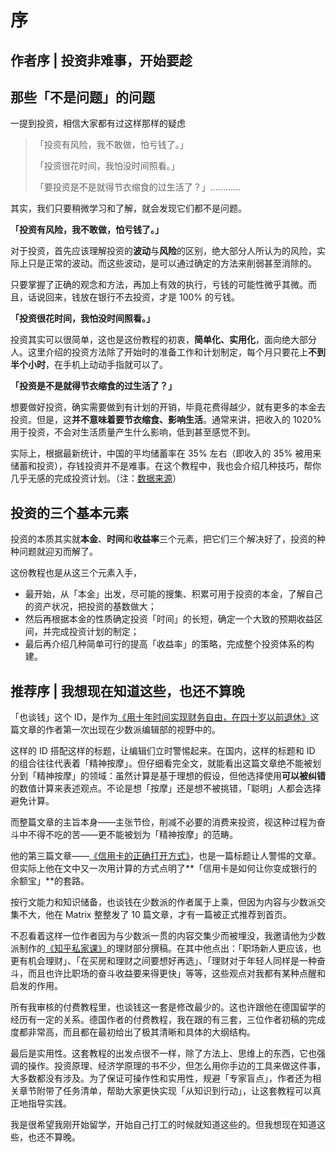 # 序



## 作者序 | 投资非难事，开始要趁



## 那些「不是问题」的问题

一提到投资，相信大家都有过这样那样的疑虑

> 「投资有风险，我不敢做，怕亏钱了。」
>
> 「投资很花时间，我怕没时间照看。」
>
> 「要投资是不是就得节衣缩食的过生活了？」…………



其实，我们只要稍微学习和了解，就会发现它们都不是问题。

**「投资有风险，我不敢做，怕亏钱了。」**

对于投资，首先应该理解投资的**波动**与**风险**的区别，绝大部分人所认为的风险，实际上只是正常的波动。而这些波动，是可以通过确定的方法来削弱甚至消除的。

只要掌握了正确的观念和方法，再加上有效的执行，亏钱的可能性微乎其微。而且，话说回来，钱放在银行不去投资，才是 100% 的亏钱。



**「投资很花时间，我怕没时间照看。」**

投资其实可以很简单，这也是这份教程的初衷，**简单化、实用化**，面向绝大部分人。这里介绍的投资方法除了开始时的准备工作和计划制定，每个月只要花上**不到半个小时**，在手机上动动手指就可以了。



**「投资是不是就得节衣缩食的过生活了？」**

想要做好投资，确实需要做到有计划的开销，毕竟花费得越少，就有更多的本金去投资。但是，这**并不意味着要节衣缩食、影响生活**。通常来讲，把收入的 1020% 用于投资，不会对生活质量产生什么影响，低到甚至感觉不到。



实际上，根据最新统计，中国的平均储蓄率在 35% 左右（即收入的 35% 被用来储蓄和投资），存钱投资并不是难事。在这个教程中，我也会介绍几种技巧，帮你几乎无感的完成投资计划。（注：[数据来源](http://finance.sina.com.cn/zl/china/2017-11-24/zl-ifypathz5466218.shtml)）



## 投资的三个基本元素

投资的本质其实就**本金**、**时间**和**收益率**三个元素，把它们三个解决好了，投资的种种问题就迎刃而解了。

这份教程也是从这三个元素入手，

- 最开始，从「本金」出发，尽可能的搜集、积累可用于投资的本金，了解自己的资产状况，把投资的基数做大；
- 然后再根据本金的性质确定投资「时间」的长短，确定一个大致的预期收益区间，并完成投资计划的制定；
- 最后再介绍几种简单可行的提高「收益率」的策略，完成整个投资体系的构建。



## 推荐序 | 我想现在知道这些，也还不算晚



「也谈钱」这个 ID，是作为[《用十年时间实现财务自由，在四十岁以前退休》](https://sspai.com/post/40319)这篇文章的作者第一次出现在少数派编辑部的视野中的。

这样的 ID 搭配这样的标题，让编辑们立时警惕起来。在国内，这样的标题和 ID 的组合往往代表着「精神按摩」。但仔细看完全文，就能看出这篇文章绝不能被划分到「精神按摩」的领域：虽然计算是基于理想的假设，但他选择使用**可以被纠错**的数值计算来表述观点。不论是想「按摩」还是想不被挑错，「聪明」人都会选择避免计算。

而整篇文章的主旨本身——主张节俭，削减不必要的消费来投资，视这种过程为奋斗中不得不吃的苦——更不能被划为「精神按摩」的范畴。

他的第三篇文章——[《信用卡的正确打开方式》](https://sspai.com/post/40366)，也是一篇标题让人警惕的文章。但实际上他在文中又一次用计算的方式点明了**「信用卡是如何让你变成银行的余额宝」**的套路。

按行文能力和知识储备，也谈钱在少数派的作者属于上乘，但因为内容与少数派交集不大，他在 Matrix 整整发了 10 篇文章，才有一篇被正式推荐到首页。

不忍看着这样一位作者因为与少数派一贯的内容交集少而被埋没，我邀请他为少数派制作的[《知乎私家课》](https://www.zhihu.com/remix/albums/907295961146068992)的理财部分撰稿。在其中他点出：「职场新人更应该，也更有机会理财」、「在买房和理财之间要想好再选」、「理财对于年轻人同样是一种奋斗，而且也许比职场的奋斗收益要来得更快」等等，这些观点对我都有某种点醒和启发的作用。

所有我审核的付费教程里，也谈钱这一套是修改最少的。这也许跟他在德国留学的经历有一定的关系。德国作者的付费教程，我在跟的有三套，三位作者初稿的完成度都非常高，而且都在最初给出了极其清晰和具体的大纲结构。

最后是实用性。这套教程的出发点很不一样，除了方法上、思维上的东西，它也强调的操作。投资原理、经济学原理的书不少，但怎么用你手边的工具来做这件事，大多数都没有涉及。为了保证可操作性和实用性，规避「专家盲点」，作者还为相关章节附带了任务清单，帮助大家更快实现「从知识到行动」，让这套教程可以真正地指导实践。

我是很希望我刚开始留学，开始自己打工的时候就知道这些的。但我想现在知道这些，也还不算晚。